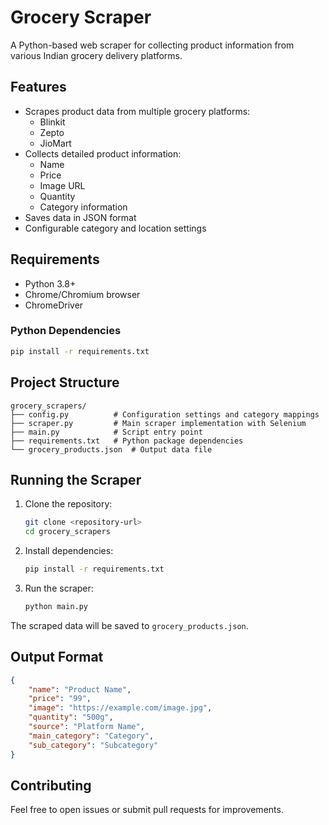 # Grocery Scraper

A Python-based web scraper for collecting product information from various Indian grocery delivery platforms.

## Features

- Scrapes product data from multiple grocery platforms:
  - Blinkit
  - Zepto 
  - JioMart
- Collects detailed product information:
  - Name
  - Price
  - Image URL
  - Quantity
  - Category information
- Saves data in JSON format
- Configurable category and location settings

## Requirements

- Python 3.8+
- Chrome/Chromium browser
- ChromeDriver

### Python Dependencies

```bash
pip install -r requirements.txt
```

## Project Structure

```
grocery_scrapers/
├── config.py          # Configuration settings and category mappings
├── scraper.py         # Main scraper implementation with Selenium
├── main.py            # Script entry point
├── requirements.txt   # Python package dependencies
└── grocery_products.json  # Output data file
```

## Running the Scraper

1. Clone the repository:
   ```bash
   git clone <repository-url>
   cd grocery_scrapers
   ```

2. Install dependencies:
   ```bash
   pip install -r requirements.txt
   ```

3. Run the scraper:
   ```bash
   python main.py
   ```

The scraped data will be saved to `grocery_products.json`.

## Output Format

```json
{
    "name": "Product Name",
    "price": "99",
    "image": "https://example.com/image.jpg",
    "quantity": "500g",
    "source": "Platform Name",
    "main_category": "Category",
    "sub_category": "Subcategory"
}
```

## Contributing

Feel free to open issues or submit pull requests for improvements.
